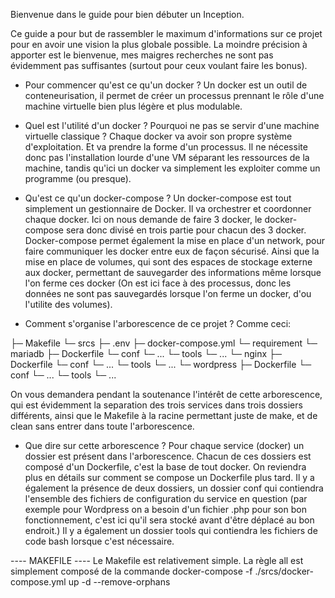 Bienvenue dans le guide pour bien débuter un Inception.

Ce guide a pour but de rassembler le maximum d'informations sur ce projet pour en avoir une vision la plus globale
possible. La moindre précision à apporter est le bienvenue, mes maigres recherches ne sont pas évidemment pas
suffisantes (surtout pour ceux voulant faire les bonus).

- Pour commencer qu'est ce qu'un docker ?
Un docker est un outil de conteneurisation, il permet de créer un processus prennant le rôle d'une machine
virtuelle bien plus légère et plus modulable.

- Quel est l'utilité d'un docker ? Pourquoi ne pas se servir d'une machine virtuelle classique ?
Chaque docker va avoir son propre système d'exploitation. Et va prendre la forme d'un processus. Il ne nécessite
donc pas l'installation lourde d'une VM séparant les ressources de la machine, tandis qu'ici un docker va
simplement les exploiter comme un programme (ou presque).

- Qu'est ce qu'un docker-compose ?
Un docker-compose est tout simplement un gestionnaire de Docker. Il va orchestrer et coordonner chaque docker.
Ici on nous demande de faire 3 docker, le docker-compose sera donc divisé en trois partie pour chacun des 3 docker. 
Docker-compose permet également la mise en place d'un network, pour faire communiquer les docker entre eux de façon 
sécurisé. Ainsi que la mise en place de volumes, qui sont des espaces de stockage externe aux docker, permettant de 
sauvegarder des informations même lorsque l'on ferme ces docker (On est ici face à des processus, donc les données ne
sont pas sauvegardés lorsque l'on ferme un docker, d'ou l'utilite des volumes).

- Comment s'organise l'arborescence de ce projet ?
Comme ceci:

├─ Makefile
└─ srcs
   ├─ .env
   ├─ docker-compose.yml
   └─ requirement
      └─ mariadb
         ├─ Dockerfile
         └─ conf
            └─ ...
         └─ tools
            └─ ...
      └─ nginx
         ├─ Dockerfile
         └─ conf
            └─ ...
         └─ tools
            └─ ...
      └─ wordpress
         ├─ Dockerfile
         └─ conf
            └─ ...
         └─ tools
            └─ ...

On vous demandera pendant la soutenance l'intérêt de cette arborescence, qui est évidemment la separation des trois 
services dans trois dossiers différents, ainsi que le Makefile à la racine permettant juste de make, et de clean sans
entrer dans toute l'arborescence.

- Que dire sur cette arborescence ?
Pour chaque service (docker) un dossier est présent dans l'arborescence. Chacun de ces dossiers est composé d'un 
Dockerfile, c'est la base de tout docker. On reviendra plus en détails sur comment se compose un Dockerfile plus tard.
Il y a également la présence de deux dossiers, un dossier conf qui contiendra l'ensemble des fichiers de configuration
du service en question (par exemple pour Wordpress on a besoin d'un fichier .php pour son bon fonctionnement, c'est ici
qu'il sera stocké avant d'être déplacé au bon endroit.) Il y a également un dossier tools qui contiendra les fichiers
de code bash lorsque c'est nécessaire.

---- MAKEFILE ----
Le Makefile est relativement simple. La règle all est simplement composé de la commande
docker-compose -f ./srcs/docker-compose.yml up -d --remove-orphans
